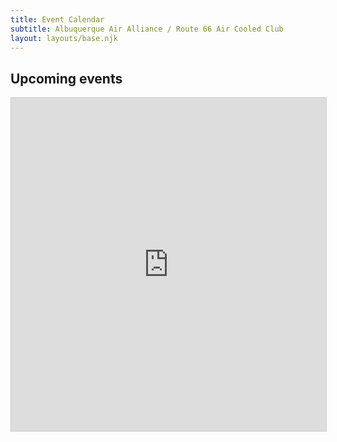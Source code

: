 ```yaml
---
title: Event Calendar
subtitle: Albuquerque Air Alliance / Route 66 Air Cooled Club
layout: layouts/base.njk
---
```



## Upcoming events

<iframe class="airtable-embed" src="https://airtable.com/embed/shrIofSZl3Jj9zl0W?backgroundColor=red&viewControls=on" frameborder="0" onmousewheel="" width="100%" height="533" style="background: transparent; border: 1px solid #ccc;"></iframe>
